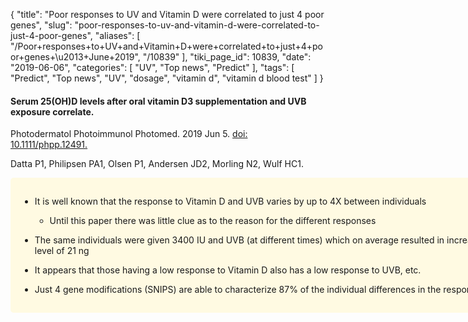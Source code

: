 {
    "title": "Poor responses to UV and Vitamin D were correlated to just 4 poor genes",
    "slug": "poor-responses-to-uv-and-vitamin-d-were-correlated-to-just-4-poor-genes",
    "aliases": [
        "/Poor+responses+to+UV+and+Vitamin+D+were+correlated+to+just+4+poor+genes+\u2013+June+2019",
        "/10839"
    ],
    "tiki_page_id": 10839,
    "date": "2019-06-06",
    "categories": [
        "UV",
        "Top news",
        "Predict"
    ],
    "tags": [
        "Predict",
        "Top news",
        "UV",
        "dosage",
        "vitamin d",
        "vitamin d blood test"
    ]
}


#### Serum 25(OH)D levels after oral vitamin D3 supplementation and UVB exposure correlate.

Photodermatol Photoimmunol Photomed. 2019 Jun 5. [doi: 10.1111/phpp.12491.](https://doi.org/10.1111/phpp.12491.)

Datta P1, Philipsen PA1, Olsen P1, Andersen JD2, Morling N2, Wulf HC1.

<div class="border" style="background-color:#FFFAE2;padding:15px;margin:10px 0;border-radius:5px;width:800px">

* It is well known that the response to Vitamin D and UVB varies by up to 4X between individuals

   * Until this paper there was little clue as to the reason for the different responses

* The same individuals were given 3400 IU and UVB  (at different times) which on average resulted in increase blood level of 21 ng

* It appears that those having a low response to Vitamin D also has a low response to UVB, etc.

* Just 4 gene modifications (SNIPS) are able to characterize 87% of the individual differences in the responses